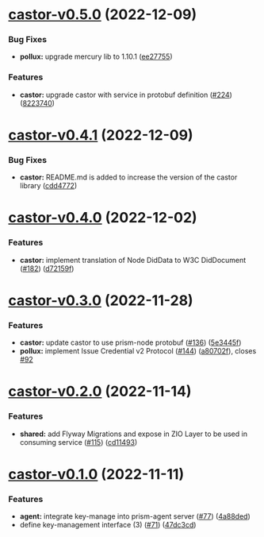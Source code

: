 # [castor-v0.5.0](https://github.com/input-output-hk/atala-prism-building-blocks/compare/castor-v0.4.1...castor-v0.5.0) (2022-12-09)


### Bug Fixes

* **pollux:** upgrade mercury lib to 1.10.1 ([ee27755](https://github.com/input-output-hk/atala-prism-building-blocks/commit/ee2775534f6207a6fed6332c938e6249d62168df))


### Features

* **castor:** upgrade castor with service in protobuf definition ([#224](https://github.com/input-output-hk/atala-prism-building-blocks/issues/224)) ([8223740](https://github.com/input-output-hk/atala-prism-building-blocks/commit/82237403a2f53942ebcc7ed14091f0de9b970553))

# [castor-v0.4.1](https://github.com/input-output-hk/atala-prism-building-blocks/compare/castor-v0.4.0...castor-v0.4.1) (2022-12-09)


### Bug Fixes

* **castor:** README.md is added to increase the version of the castor library ([cdd4772](https://github.com/input-output-hk/atala-prism-building-blocks/commit/cdd47728c17f7c99d36f868e46c75cc7cf4afa92))

# [castor-v0.4.0](https://github.com/input-output-hk/atala-prism-building-blocks/compare/castor-v0.3.0...castor-v0.4.0) (2022-12-02)


### Features

* **castor:** implement translation of Node DidData to W3C DidDocument ([#182](https://github.com/input-output-hk/atala-prism-building-blocks/issues/182)) ([d72159f](https://github.com/input-output-hk/atala-prism-building-blocks/commit/d72159fdd2ae1797c33bd425443dc632b9e8ebac))

# [castor-v0.3.0](https://github.com/input-output-hk/atala-prism-building-blocks/compare/castor-v0.2.0...castor-v0.3.0) (2022-11-28)


### Features

* **castor:** update castor to use prism-node protobuf ([#136](https://github.com/input-output-hk/atala-prism-building-blocks/issues/136)) ([5e3445f](https://github.com/input-output-hk/atala-prism-building-blocks/commit/5e3445ff0c93e4fdeead6f74e27c5eb8abb48dcc))
* **pollux:** implement Issue Credential v2 Protocol ([#144](https://github.com/input-output-hk/atala-prism-building-blocks/issues/144)) ([a80702f](https://github.com/input-output-hk/atala-prism-building-blocks/commit/a80702f5b255d8079085a6ec27c87baa6a23ac59)), closes [#92](https://github.com/input-output-hk/atala-prism-building-blocks/issues/92)

# [castor-v0.2.0](https://github.com/input-output-hk/atala-prism-building-blocks/compare/castor-v0.1.0...castor-v0.2.0) (2022-11-14)


### Features

* **shared:** add Flyway Migrations and expose in ZIO Layer to be used in consuming service ([#115](https://github.com/input-output-hk/atala-prism-building-blocks/issues/115)) ([cd11493](https://github.com/input-output-hk/atala-prism-building-blocks/commit/cd11493aa01494f599fce369918d35edfcd2ce17))

# [castor-v0.1.0](https://github.com/input-output-hk/atala-prism-building-blocks/compare/castor-v0.0.1...castor-v0.1.0) (2022-11-11)


### Features

* **agent:** integrate key-manage into prism-agent server ([#77](https://github.com/input-output-hk/atala-prism-building-blocks/issues/77)) ([4a88ded](https://github.com/input-output-hk/atala-prism-building-blocks/commit/4a88ded408192d03b744309a4ebaf9f9517a9db2))
* define key-management interface (3) ([#71](https://github.com/input-output-hk/atala-prism-building-blocks/issues/71)) ([47dc3cd](https://github.com/input-output-hk/atala-prism-building-blocks/commit/47dc3cd8857971b96a88ae6f9cf0e2163e6cf08e))
